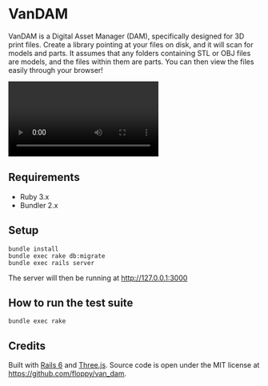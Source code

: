 # VanDAM

VanDAM is a Digital Asset Manager (DAM), specifically designed for 3D print files. Create a library pointing at your files on disk, and it will scan for models and parts. It assumes that any folders containing STL or OBJ files are models, and the files within them are parts. You can then view the files easily through your browser!

![preview](https://i.imgur.com/x5eYc15.mp4)

## Requirements

* Ruby 3.x
* Bundler 2.x

## Setup

```
bundle install
bundle exec rake db:migrate
bundle exec rails server
```

The server will then be running at http://127.0.0.1:3000
## How to run the test suite

`bundle exec rake`

## Credits

Built with [Rails 6](https://rubyonrails.org/) and [Three.js](https://threejs.org/). Source code is open under the MIT license at https://github.com/floppy/van_dam.
